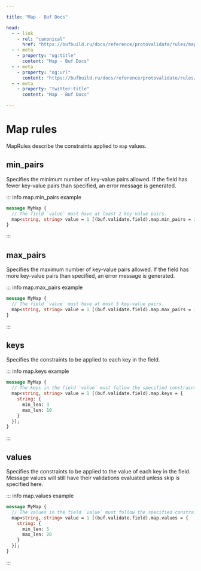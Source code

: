 ```yaml
---

title: "Map - Buf Docs"

head:
  - - link
    - rel: "canonical"
      href: "https://bufbuild.ru/docs/reference/protovalidate/rules/map_rules/"
  - - meta
    - property: "og:title"
      content: "Map - Buf Docs"
  - - meta
    - property: "og:url"
      content: "https://bufbuild.ru/docs/reference/protovalidate/rules/map_rules/"
  - - meta
    - property: "twitter:title"
      content: "Map - Buf Docs"

---
```


# Map rules

MapRules describe the constraints applied to `map` values.

## min_pairs

Specifies the minimum number of key-value pairs allowed. If the field has fewer key-value pairs than specified, an error message is generated.

::: info map.min_pairs example

```proto
message MyMap {
  // The field `value` must have at least 2 key-value pairs.
  map<string, string> value = 1 [(buf.validate.field).map.min_pairs = 2];
}
```

:::

## max_pairs

Specifies the maximum number of key-value pairs allowed. If the field has more key-value pairs than specified, an error message is generated.

::: info map.max_pairs example

```proto
message MyMap {
  // The field `value` must have at most 3 key-value pairs.
  map<string, string> value = 1 [(buf.validate.field).map.max_pairs = 3];
}
```

:::

## keys

Specifies the constraints to be applied to each key in the field.

::: info map.keys example

```proto
message MyMap {
  // The keys in the field `value` must follow the specified constraints.
  map<string, string> value = 1 [(buf.validate.field).map.keys = {
    string: {
      min_len: 3
      max_len: 10
    }
  }];
}
```

:::

## values

Specifies the constraints to be applied to the value of each key in the field. Message values will still have their validations evaluated unless skip is specified here.

::: info map.values example

```proto
message MyMap {
  // The values in the field `value` must follow the specified constraints.
  map<string, string> value = 1 [(buf.validate.field).map.values = {
    string: {
      min_len: 5
      max_len: 20
    }
  }];
}
```

:::

